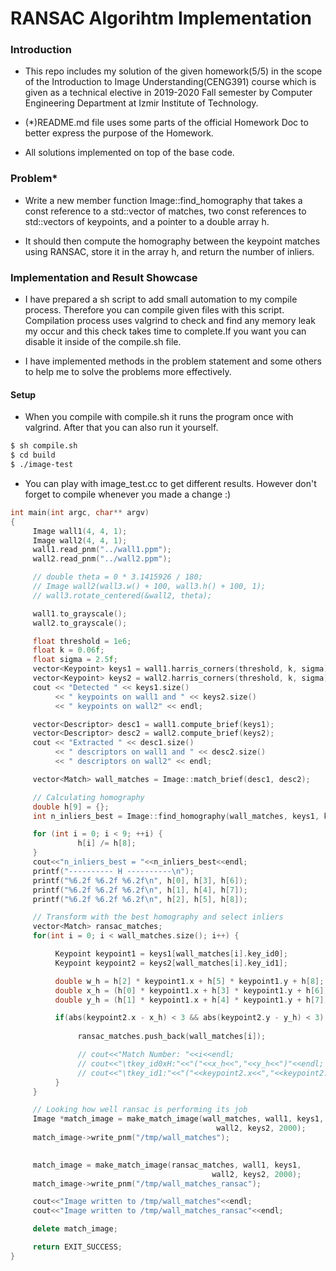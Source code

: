 # RANSAC Algorihtm Implementation

### Introduction

* This repo includes my solution of the given homework(5/5) in the scope of the Introduction to Image Understanding(CENG391) course which is given as a technical elective in 2019-2020 Fall semester by Computer Engineering Department at Izmir Institute of Technology.

* (*)README.md file uses some parts of the official Homework Doc to better express the purpose of the Homework.

* All solutions implemented on top of the base code.


### Problem*

* Write a new member function Image::find_homography that takes a const reference to a std::vector of matches, two const references to std::vectors of keypoints, and a pointer to a double array h.

* It should then compute the homography between the keypoint matches using RANSAC, store it in the array h, and return the number of inliers.

### Implementation and Result Showcase

* I have prepared a sh script to add small automation to my compile process. Therefore you can compile given files with this script. Compilation process uses valgrind to check and find any memory leak my occur and this check takes time to complete.If you want you can disable it inside of the compile.sh file.

* I have implemented methods in the problem statement and some others to help me to solve the problems more effectively.

#### Setup

* When you compile with compile.sh it runs the program once with valgrind. After that you can also run it yourself.

```bash
$ sh compile.sh
$ cd build
$ ./image-test
```

* You can play with image_test.cc to get different results. However don't forget to compile whenever you made a change :)

```C++
int main(int argc, char** argv)
{
     Image wall1(4, 4, 1);
     Image wall2(4, 4, 1);
     wall1.read_pnm("../wall1.ppm");
     wall2.read_pnm("../wall2.ppm");

     // double theta = 0 * 3.1415926 / 180;
     // Image wall2(wall3.w() + 100, wall3.h() + 100, 1);
     // wall3.rotate_centered(&wall2, theta);

     wall1.to_grayscale();
     wall2.to_grayscale();

     float threshold = 1e6;
     float k = 0.06f;
     float sigma = 2.5f;
     vector<Keypoint> keys1 = wall1.harris_corners(threshold, k, sigma);
     vector<Keypoint> keys2 = wall2.harris_corners(threshold, k, sigma);
     cout << "Detected " << keys1.size()
          << " keypoints on wall1 and " << keys2.size()
          << " keypoints on wall2" << endl;

     vector<Descriptor> desc1 = wall1.compute_brief(keys1);
     vector<Descriptor> desc2 = wall2.compute_brief(keys2);
     cout << "Extracted " << desc1.size()
          << " descriptors on wall1 and " << desc2.size()
          << " descriptors on wall2" << endl;

     vector<Match> wall_matches = Image::match_brief(desc1, desc2);

     // Calculating homography
     double h[9] = {};
     int n_inliers_best = Image::find_homography(wall_matches, keys1, keys2, h);

     for (int i = 0; i < 9; ++i) {
               h[i] /= h[8];
     }
     cout<<"n_inliers_best = "<<n_inliers_best<<endl;
     printf("---------- H ----------\n");
     printf("%6.2f %6.2f %6.2f\n", h[0], h[3], h[6]);
     printf("%6.2f %6.2f %6.2f\n", h[1], h[4], h[7]);
     printf("%6.2f %6.2f %6.2f\n", h[2], h[5], h[8]);

     // Transform with the best homography and select inliers
     vector<Match> ransac_matches;
     for(int i = 0; i < wall_matches.size(); i++) {

          Keypoint keypoint1 = keys1[wall_matches[i].key_id0];
          Keypoint keypoint2 = keys2[wall_matches[i].key_id1];

          double w_h = h[2] * keypoint1.x + h[5] * keypoint1.y + h[8];
          double x_h = (h[0] * keypoint1.x + h[3] * keypoint1.y + h[6]) / w_h;
          double y_h = (h[1] * keypoint1.x + h[4] * keypoint1.y + h[7]) / w_h;

          if(abs(keypoint2.x - x_h) < 3 && abs(keypoint2.y - y_h) < 3) {
               
               ransac_matches.push_back(wall_matches[i]);

               // cout<<"Match Number: "<<i<<endl;
               // cout<<"\tkey_id0xH:"<<"("<<x_h<<","<<y_h<<")"<<endl;
               // cout<<"\tkey_id1:"<<"("<<keypoint2.x<<","<<keypoint2.y<<")"<<endl<<endl;
          }
     }

     // Looking how well ransac is performing its job
     Image *match_image = make_match_image(wall_matches, wall1, keys1,
                                              wall2, keys2, 2000);
     match_image->write_pnm("/tmp/wall_matches");
     

     match_image = make_match_image(ransac_matches, wall1, keys1,
                                             wall2, keys2, 2000);
     match_image->write_pnm("/tmp/wall_matches_ransac");

     cout<<"Image written to /tmp/wall_matches"<<endl;
     cout<<"Image written to /tmp/wall_matches_ransac"<<endl;

     delete match_image;

     return EXIT_SUCCESS;
}
```